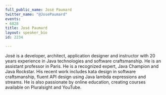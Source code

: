 ```yaml
---
full_public_name: José Paumard
twitter_name: "@JosePaumard"
events:
- 6828
title: José Paumard
layout: speaker_bio
id: 2234

---
```

José is a developer, architect, application designer and instructor with 20 years experience in Java technologies and software craftsmanship. He is an assistant professor in Paris. He is a recognized expert, Java Champion and Java Rockstar. His recent work includes kata design in software craftsmanship, fluent API design using Java lambda expressions and streams. He is also passionate by online education, creating courses available on Pluralsight and YouTube.